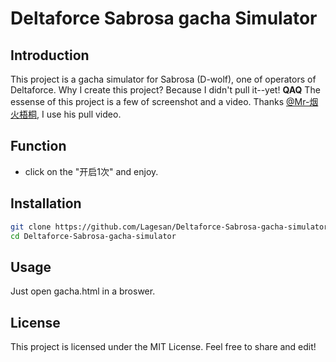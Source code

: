 # Deltaforce Sabrosa gacha Simulator

## Introduction

This project is a gacha simulator for Sabrosa (D-wolf), one of operators of Deltaforce. Why I create this project? Because I didn't pull it--yet! **QAQ**
The essense of this project is a few of screenshot and a video. 
Thanks [@Mr-烟火梧桐](https://space.bilibili.com/407531456), I use his pull video.

## Function

- click on the "开启1次" and enjoy.

## Installation

```bash
git clone https://github.com/Lagesan/Deltaforce-Sabrosa-gacha-simulator.git
cd Deltaforce-Sabrosa-gacha-simulator
```

## Usage

Just open gacha.html in a broswer.


## License

This project is licensed under the MIT License. Feel free to share and edit!